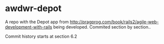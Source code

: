 awdwr-depot
===========
A repo with the Depot app from http://pragprog.com/book/rails2/agile-web-development-with-rails being developed. Commited section by section..

Commit history starts at section 6.2
